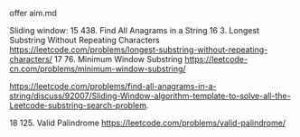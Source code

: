 offer aim.md


Sliding window:
15 438. Find All Anagrams in a String
16 3. Longest Substring Without Repeating Characters https://leetcode.com/problems/longest-substring-without-repeating-characters/
17 76. Minimum Window Substring https://leetcode-cn.com/problems/minimum-window-substring/

https://leetcode.com/problems/find-all-anagrams-in-a-string/discuss/92007/Sliding-Window-algorithm-template-to-solve-all-the-Leetcode-substring-search-problem.


18 125. Valid Palindrome https://leetcode.com/problems/valid-palindrome/

